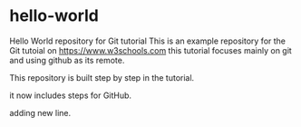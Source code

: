 # hello-world
Hello World repository for Git tutorial
This is an example repository for the Git tutoial on https://www.w3schools.com
this tutorial focuses mainly on git and using github as its remote.

This repository is built step by step in the tutorial.

it now includes steps for GitHub.

adding new line.
